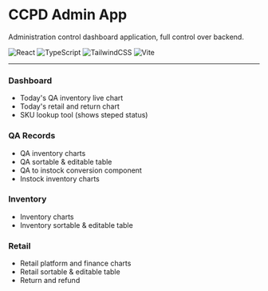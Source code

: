 # CCPD Admin App
Administration control dashboard application, full control over backend.

![React](https://img.shields.io/badge/react-%2320232a.svg?style=for-the-badge&logo=react&logoColor=%2361DAFB)
![TypeScript](https://img.shields.io/badge/typescript-%23007ACC.svg?style=for-the-badge&logo=typescript&logoColor=white)
![TailwindCSS](https://img.shields.io/badge/tailwindcss-%2338B2AC.svg?style=for-the-badge&logo=tailwind-css&logoColor=white)
![Vite](https://img.shields.io/badge/vite-%23646CFF.svg?style=for-the-badge&logo=vite&logoColor=white)

<hr/>

### Dashboard
- Today's QA inventory live chart
- Today's retail and return chart
- SKU lookup tool (shows steped status)

### QA Records
- QA inventory charts
- QA sortable & editable table
- QA to instock conversion component
- Instock inventory charts

### Inventory
- Inventory charts
- Inventory sortable & editable table

### Retail
- Retail platform and finance charts
- Retail sortable & editable table
- Return and refund